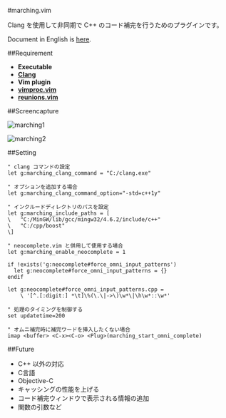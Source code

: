 #marching.vim

Clang を使用して非同期で C++ のコード補完を行うためのプラグインです。

Document in English is [here](https://github.com/osyo-manga/vim-marching/blob/master/doc/marching.txt).

##Requirement

* __Executable__
 * __[Clang](http://clang.llvm.org/)__
* __Vim plugin__
 * __[vimproc.vim](https://github.com/Shougo/vimproc.vim)__
 * __[reunions.vim](https://github.com/osyo-manga/vim-reunions)__


##Screencapture

![marching1](https://f.cloud.github.com/assets/214488/1320244/ff09818e-334c-11e3-8569-075f31b50984.gif)


![marching2](https://f.cloud.github.com/assets/214488/1320247/0d6e8e5e-334d-11e3-9a62-3b586a247144.gif)


##Setting
```vim
" clang コマンドの設定
let g:marching_clang_command = "C:/clang.exe"

" オプションを追加する場合
let g:marching_clang_command_option="-std=c++1y"

" インクルードディレクトリのパスを設定
let g:marching_include_paths = [
\	"C:/MinGW/lib/gcc/mingw32/4.6.2/include/c++"
\	"C:/cpp/boost"
\]

" neocomplete.vim と併用して使用する場合
let g:marching_enable_neocomplete = 1

if !exists('g:neocomplete#force_omni_input_patterns')
  let g:neocomplete#force_omni_input_patterns = {}
endif

let g:neocomplete#force_omni_input_patterns.cpp =
	\ '[^.[:digit:] *\t]\%(\.\|->\)\w*\|\h\w*::\w*'

" 処理のタイミングを制御する
set updatetime=200

" オムニ補完時に補完ワードを挿入したくない場合
imap <buffer> <C-x><C-o> <Plug>(marching_start_omni_complete)
```

##Future

* C++ 以外の対応
 * C言語
 * Objective-C
* キャッシングの性能を上げる
* コード補完ウィンドウで表示される情報の追加
 * 関数の引数など


